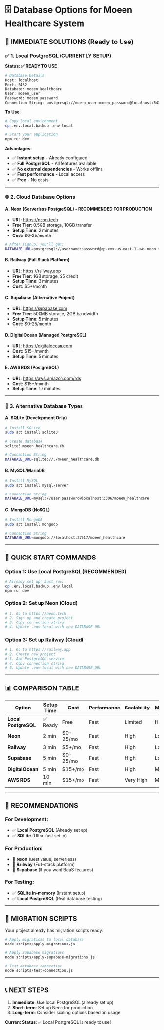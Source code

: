 # 🗄️ Database Options for Moeen Healthcare System

## 🚀 **IMMEDIATE SOLUTIONS** (Ready to Use)

### ✅ **1. Local PostgreSQL (CURRENTLY SETUP)**
**Status: ✅ READY TO USE**

```bash
# Database Details
Host: localhost
Port: 5432
Database: moeen_healthcare
User: moeen_user
Password: moeen_password
Connection String: postgresql://moeen_user:moeen_password@localhost:5432/moeen_healthcare
```

**To Use:**
```bash
# Copy local environment
cp .env.local.backup .env.local

# Start your application
npm run dev
```

**Advantages:**
- ✅ **Instant setup** - Already configured
- ✅ **Full PostgreSQL** - All features available
- ✅ **No external dependencies** - Works offline
- ✅ **Fast performance** - Local access
- ✅ **Free** - No costs

---

### 🌐 **2. Cloud Database Options**

#### **A. Neon (Serverless PostgreSQL) - RECOMMENDED FOR PRODUCTION**
- **URL**: https://neon.tech
- **Free Tier**: 0.5GB storage, 10GB transfer
- **Setup Time**: 2 minutes
- **Cost**: $0-25/month

```bash
# After signup, you'll get:
DATABASE_URL=postgresql://username:password@ep-xxx.us-east-1.aws.neon.tech/neondb
```

#### **B. Railway (Full Stack Platform)**
- **URL**: https://railway.app
- **Free Tier**: 1GB storage, $5 credit
- **Setup Time**: 3 minutes
- **Cost**: $5+/month

#### **C. Supabase (Alternative Project)**
- **URL**: https://supabase.com
- **Free Tier**: 500MB storage, 2GB bandwidth
- **Setup Time**: 5 minutes
- **Cost**: $0-25/month

#### **D. DigitalOcean (Managed PostgreSQL)**
- **URL**: https://digitalocean.com
- **Cost**: $15+/month
- **Setup Time**: 5 minutes

#### **E. AWS RDS (PostgreSQL)**
- **URL**: https://aws.amazon.com/rds
- **Cost**: $15+/month
- **Setup Time**: 10 minutes

---

### 🔧 **3. Alternative Database Types**

#### **A. SQLite (Development Only)**
```bash
# Install SQLite
sudo apt install sqlite3

# Create database
sqlite3 moeen_healthcare.db

# Connection String
DATABASE_URL=sqlite://./moeen_healthcare.db
```

#### **B. MySQL/MariaDB**
```bash
# Install MySQL
sudo apt install mysql-server

# Connection String
DATABASE_URL=mysql://user:password@localhost:3306/moeen_healthcare
```

#### **C. MongoDB (NoSQL)**
```bash
# Install MongoDB
sudo apt install mongodb

# Connection String
DATABASE_URL=mongodb://localhost:27017/moeen_healthcare
```

---

## 🚀 **QUICK START COMMANDS**

### **Option 1: Use Local PostgreSQL (RECOMMENDED)**
```bash
# Already set up! Just run:
cp .env.local.backup .env.local
npm run dev
```

### **Option 2: Set up Neon (Cloud)**
```bash
# 1. Go to https://neon.tech
# 2. Sign up and create project
# 3. Copy connection string
# 4. Update .env.local with new DATABASE_URL
```

### **Option 3: Set up Railway (Cloud)**
```bash
# 1. Go to https://railway.app
# 2. Create new project
# 3. Add PostgreSQL service
# 4. Copy connection string
# 5. Update .env.local with new DATABASE_URL
```

---

## 📊 **COMPARISON TABLE**

| Option | Setup Time | Cost | Performance | Scalability | Maintenance |
|--------|------------|------|-------------|-------------|-------------|
| **Local PostgreSQL** | ✅ Ready | Free | Fast | Limited | High |
| **Neon** | 2 min | $0-25/mo | Fast | High | Low |
| **Railway** | 3 min | $5+/mo | Fast | High | Low |
| **Supabase** | 5 min | $0-25/mo | Fast | High | Low |
| **DigitalOcean** | 5 min | $15+/mo | Fast | High | Medium |
| **AWS RDS** | 10 min | $15+/mo | Fast | Very High | Medium |

---

## 🎯 **RECOMMENDATIONS**

### **For Development:**
- ✅ **Local PostgreSQL** (Already set up)
- ✅ **SQLite** (Ultra-fast setup)

### **For Production:**
- 🥇 **Neon** (Best value, serverless)
- 🥈 **Railway** (Full-stack platform)
- 🥉 **Supabase** (If you want BaaS features)

### **For Testing:**
- ✅ **SQLite in-memory** (Instant setup)
- ✅ **Local PostgreSQL** (Real database testing)

---

## 🔧 **MIGRATION SCRIPTS**

Your project already has migration scripts ready:

```bash
# Apply migrations to local database
node scripts/apply-migrations.js

# Apply Supabase migrations
node scripts/apply-supabase-migrations.js

# Test database connection
node scripts/test-connection.js
```

---

## 📞 **NEXT STEPS**

1. **Immediate**: Use local PostgreSQL (already set up)
2. **Short-term**: Set up Neon for production
3. **Long-term**: Consider scaling options based on usage

**Current Status**: ✅ Local PostgreSQL is ready to use!
